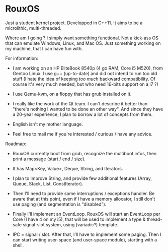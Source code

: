 RouxOS
======

Just a student kernel project. Developped in C++11.
It aims to be a microlithic, multi-threaded.

Where am I going ?
I simply want something functional. Not a kick-ass OS
that can emulate Windows, Linux, and Mac OS. Just
something working on my machine, that I can have fun with.

For information:
- I am working on an HP EliteBook 8540p (4 go RAM, Core i5 M520),
  from Gentoo Linux. I use g++ (up-to-date) and did not intend
  to run too old stuff (I hate the idea of keeping _too much_
  backward compatibility. Of course it's very much needed, but
  who need 16-bits support on a i7 ?)

- I use Qemu-kvm, on a floppy that has grub installed on it.

- I really like the work of the Qt team. I can't describe it better
  than "there's nothing I wanted to be done an other way".
  And since they have a 20-year experience, I plan to borrow a lot
  of concepts from them.

- English isn't my mother language.
- Feel free to mail me if you're interested / curious / have any advice.


Roadmap:
- RouxOS currently boot from grub, recognize the multiboot infos,
  then print a message (start / end / size).
- It has Map<Key, Value>, Deque<Value>, String, and Iterators.

- I plan to improve String, and provide few additional features
  (Array, Queue, Stack, List, ConstIterator).

- Then I'll need to provide some interruptions / exceptions handler.
  Be aware that at this point, even if I have a memory allocator,
  I still don't use paging (and segmentation is "disabled").

- Finally I'll implement an EventLoop. RouxOS will start an EventLoop
  per Core (I have 4 on my i5), that will be used to implement
  a type & thread-safe signal-slot system, using (variadic?) template.

- IPC = signal / slot. After that, I'll have to implement some paging.
  Then I can start writing user-space (and user-space module), starting
  with a shell.